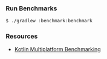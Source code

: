 ### Run Benchmarks

```bash
$ ./gradlew :benchmark:benchmark
```

### Resources

- [Kotlin Multiplatform Benchmarking](https://github.com/Kotlin/kotlinx-benchmark/tree/master/examples)

